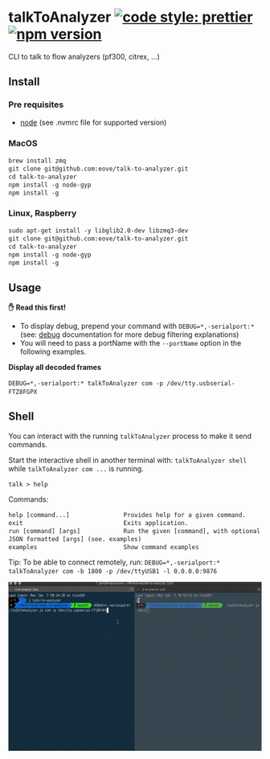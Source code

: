 # talkToAnalyzer [![code style: prettier](https://img.shields.io/badge/code_style-prettier-ff69b4.svg?style=flat-square)](https://github.com/prettier/prettier) [![npm version](https://badge.fury.io/js/%40eove%2Ftalk-to-analyzer.svg)](https://badge.fury.io/js/%40eove%2Ftalk-to-analyzer)

CLI to talk to flow analyzers (pf300, citrex, ...)

## Install

### Pre requisites

- [node](https://nodejs.org/en/download/package-manager/) (see .nvmrc file for supported version)

### MacOS

```
brew install zmq
git clone git@github.com:eove/talk-to-analyzer.git
cd talk-to-analyzer
npm install -g node-gyp
npm install -g
```

### Linux, Raspberry

```
sudo apt-get install -y libglib2.0-dev libzmq3-dev
git clone git@github.com:eove/talk-to-analyzer.git
cd talk-to-analyzer
npm install -g node-gyp
npm install -g
```

## Usage

**✋ Read this first!**

- To display debug, prepend your command with `DEBUG=*,-serialport:*` (see: [debug](https://github.com/visionmedia/debug) documentation for more debug filtering explanations)
- You will need to pass a portName with the `--portName` option in the following examples.

**Display all decoded frames**

`DEBUG=*,-serialport:* talkToAnalyzer com -p /dev/tty.usbserial-FTZ8FGPX`

## Shell

You can interact with the running `talkToAnalyzer` process to make it send commands.

Start the interactive shell in another terminal with: `talkToAnalyzer shell` while `talkToAnalyzer com ...` is running.

    talk > help

Commands:

    help [command...]               Provides help for a given command.
    exit                            Exits application.
    run [command] [args]            Run the given [command], with optional JSON formatted [args] (see. examples)
    examples                        Show command examples

Tip: To be able to connect remotely, run: `DEBUG=*,-serialport:* talkToAnalyzer com -b 1800 -p /dev/ttyUSB1 -l 0.0.0.0:9876`

![Run shell](./talk-to-analyzer.gif?raw=true 'Run shell')
